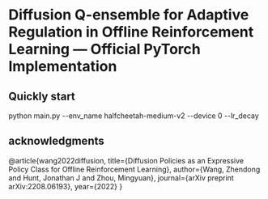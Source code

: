 # Diffusion Q-ensemble for Adaptive Regulation in Offline Reinforcement Learning — Official PyTorch Implementation
## Quickly start
python main.py --env_name halfcheetah-medium-v2 --device 0 --lr_decay


## acknowledgments
@article{wang2022diffusion,
  title={Diffusion Policies as an Expressive Policy Class for Offline Reinforcement Learning},
  author={Wang, Zhendong and Hunt, Jonathan J and Zhou, Mingyuan},
  journal={arXiv preprint arXiv:2208.06193},
  year={2022}
}
